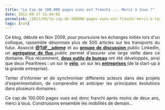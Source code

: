 ```yaml
---
title: "Le Cap de 100.000 pages vues est franchi ... Merci à tous !"
date: 2011-09-27 21:44:02
permalink: /2011/09/le-cap-de-100000-pages-vues-est-franchi-merci-a-tous.html
tags: [nan]
---
```


<p style="text-align: justify">Ce blog, débuté en Nov 2009, pour poursuivre les échanges initiés lors d'un colloque, rassemble désormais plus de 500 articles sur les transports du futur. Associé <strong><a href="http://twitter.com/TdF__ademe" target="_blank">@TdF__ademe</a></strong> et au <strong><a href="http://www.linkedin.com/groups?gid=2695799&trk=hb_side_g" target="_blank">groupe de discussion </a></strong>public LinkedIn, un <strong><a href="http://www.netvibes.com/transportsdufutur#Technologies" target="_blank">agrégateur de flux </a></strong>public permet d'assurer une large veille dans ce domaine. Plus récemment, <strong><a href="https://gabrielplassat.github.io/transportsdufutur/2011/09/moteur-de-connaissances-sur-votre-bureau-acceder-a-tous-les-articles-les-transports-du-futur.html" target="_blank">deux outils de bureau</a></strong> ont été développés, ainsi que deux Pearltrees : un sur le <strong><a href="https://gabrielplassat.github.io/transportsdufutur/2011/09/construisons-un-arbre-de-connaissance-commun-sur-le-velo.html" target="_blank">vélo</a></strong>, un sur les <strong><a href="https://gabrielplassat.github.io/transportsdufutur/2011/09/pearltree-sur-les-entreprises-start-up-pme-laboratoire-consultant-qui-construisent-les-mobilites-20.html" target="_blank">entreprises </a></strong>(de la start-up à la grande entreprise).</p> <p style="text-align: justify">Tenter d'informer et de synchroniser différents acteurs dans des projets d'expérimentation, de comprendre et anticiper les principales évolutions dans plusieurs domaines.</p> <p style="text-align: justify">Ce cap de 100.000 pages vues est donc franchi après moins de deux ans, merci à tous. Construisons ensemble les mobilités de demain... </p>

